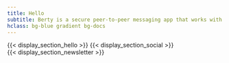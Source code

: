 ```yaml
---
title: Hello
subtitle: Berty is a secure peer-to-peer messaging app that works with or without internet access, cellular data or trust in the network.
hclass: bg-blue gradient bg-docs
---
```


{{< display_section_hello >}}
{{< display_section_social >}}
<br />
{{< display_section_newsletter >}}